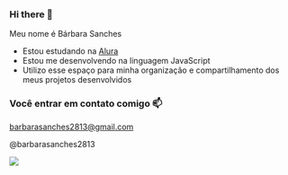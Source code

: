 ### Hi there 👋

Meu nome é Bárbara Sanches

- Estou estudando na [Alura](https://www.alura.com.br)
- Estou me desenvolvendo na linguagem JavaScript
- Utilizo esse  espaço para minha organização e compartilhamento dos meus projetos desenvolvidos
      
### Você entrar em contato comigo 📫

barbarasanches2813@gmail.com

@barbarasanches2813

![](https://media1.tenor.com/m/rv_s37zqLvIAAAAC/radio-flavia-tvd.gif)
